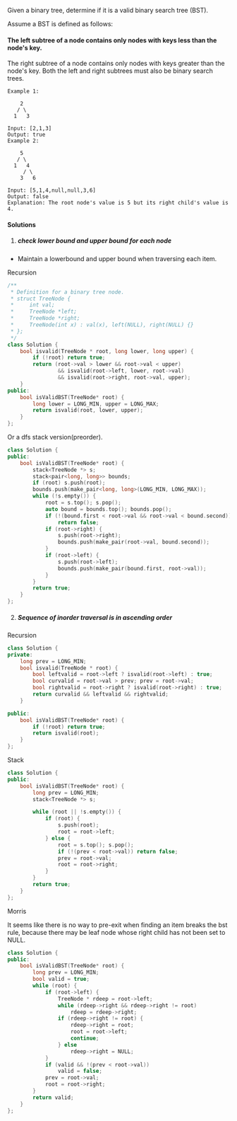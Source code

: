 Given a binary tree, determine if it is a valid binary search tree (BST).

Assume a BST is defined as follows:

#### The left subtree of a node contains only nodes with keys less than the node's key.
The right subtree of a node contains only nodes with keys greater than the node's key.
Both the left and right subtrees must also be binary search trees.
 

```
Example 1:

    2
   / \
  1   3

Input: [2,1,3]
Output: true
Example 2:

    5
   / \
  1   4
     / \
    3   6

Input: [5,1,4,null,null,3,6]
Output: false
Explanation: The root node's value is 5 but its right child's value is 4.
```


#### Solutions

1. ##### check lower bound and upper bound for each node

- Maintain a lowerbound and upper bound when traversing each item. 

Recursion

```c++
/**
 * Definition for a binary tree node.
 * struct TreeNode {
 *     int val;
 *     TreeNode *left;
 *     TreeNode *right;
 *     TreeNode(int x) : val(x), left(NULL), right(NULL) {}
 * };
 */
class Solution {
    bool isvalid(TreeNode * root, long lower, long upper) {
        if (!root) return true;
        return (root->val > lower && root->val < upper) 
                && isvalid(root->left, lower, root->val) 
                && isvalid(root->right, root->val, upper);
    }
public:
    bool isValidBST(TreeNode* root) {
        long lower = LONG_MIN, upper = LONG_MAX;
        return isvalid(root, lower, upper);
    }
};
```

Or a dfs stack version(preorder).

```c++
class Solution {
public:
    bool isValidBST(TreeNode* root) {
        stack<TreeNode *> s;
        stack<pair<long, long>> bounds;
        if (root) s.push(root);
        bounds.push(make_pair<long, long>(LONG_MIN, LONG_MAX));
        while (!s.empty()) {
            root = s.top(); s.pop();
            auto bound = bounds.top(); bounds.pop();
            if (!(bound.first < root->val && root->val < bound.second))
                return false;
            if (root->right) {
                s.push(root->right);
                bounds.push(make_pair(root->val, bound.second));
            }
            if (root->left) {
                s.push(root->left);
                bounds.push(make_pair(bound.first, root->val));
            }
        }
        return true;
    }
};
```

2. ##### Sequence of inorder traversal is in ascending order

Recursion

```c++
class Solution {
private:
    long prev = LONG_MIN;
    bool isvalid(TreeNode * root) {
        bool leftvalid = root->left ? isvalid(root->left) : true;
        bool curvalid = root->val > prev; prev = root->val;
        bool rightvalid = root->right ? isvalid(root->right) : true;
        return curvalid && leftvalid && rightvalid;
    }

public:
    bool isValidBST(TreeNode* root) {
        if (!root) return true;
        return isvalid(root);
    }
};
```

Stack

```c++
class Solution {
public:
    bool isValidBST(TreeNode* root) {
        long prev = LONG_MIN;
        stack<TreeNode *> s;

        while (root || !s.empty()) {
            if (root) {
                s.push(root);
                root = root->left;
            } else {
                root = s.top(); s.pop();
                if (!(prev < root->val)) return false;
                prev = root->val;
                root = root->right;
            }
        }
        return true;
    }
};
```


Morris

It seems like there is no way to pre-exit when finding an item breaks the bst rule, because there may be leaf node whose right child has not been set to NULL.

```c++
class Solution {
public:
    bool isValidBST(TreeNode* root) {
        long prev = LONG_MIN;
        bool valid = true;
        while (root) {
            if (root->left) {
                TreeNode * rdeep = root->left;
                while (rdeep->right && rdeep->right != root)
                    rdeep = rdeep->right;
                if (rdeep->right != root) {
                    rdeep->right = root;
                    root = root->left;
                    continue;
                } else
                    rdeep->right = NULL;
            }
            if (valid && !(prev < root->val))
                valid = false;
            prev = root->val;
            root = root->right;
        }
        return valid;
    }
};
```